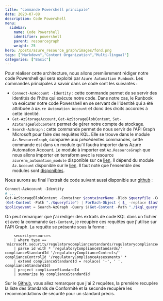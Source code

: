 ```yaml
---
title: "commande Powershell principale"
date: 2023-07-08
description: Code Powershell
menu:
  sidebar:
    name: Code Powershell
    identifier: powershell
    parent: resourcegraph
    weight: 25
hero: /posts/azure_resource_graph/images/fond.png
tags: ["Markdown","Content Organization","Multi-lingual"]
categories: ["Basic"]
---
```


Pour réaliser cette architecture, nous allons premièrement rédiger notre code Powershell qui sera exploité par `Azure Automation Runbook`. Les commandes principales à savoir dans ce code sont les suivantes :
- `Connect-AzAccount -Identity` : cette commande permet de se servir des identités de l'hôte qui exécute notre code. Dans notre cas, le Runbook va exécuter notre code Powershell en se servant de l'identité qui a été attribuée à `Azure Automation Account` et donc des droits accordés à cette identité.
- `Get-AzStorageAccount`, `Get-AzStorageBlobContent`, `Set-AzStorageBlobContent` permet de gérer notre compte de stockage.
- `Search-AzGraph` : cette commande permet de nous servir de l'API Graph Microsoft pour faire des requêtes KQL. Elle se trouve dans le module `Az.ResourceGraph`, comparée aux précédentes commandes, cette commande est dans un module qu'il faudra importer dans Azure Automation Account. Le module à importer est `Az.ResourceGraph` que nous allons importer en terraform avec la resource `azurerm_automation_module` disponible sur ce [lien](https://www.powershellgallery.com/api/v2/package/Az.ResourceGraph/0.13.0). Il dépend du module `Az.Account` disponible sur le [lien](https://www.powershellgallery.com/api/v2/package/Az.Accounts/2.12.4). Il faut noté que l'ensemble des modules sont [disponibles](https://www.powershellgallery.com/packages).

Nous aurons au final l'extrait de code suivant aussi disponible sur [github](https://github.com/aubinaso/DefenderForCloudAutomate/blob/main/get_compliance.ps1) :

```PowerShell
Connect-AzAccount -Identity
# ...
Get-AzStorageBlobContent -Container $containerName -Blob $queryfile -Context $Context -Destination "./$queryfile" -Force
(Get-Content -Path "./$queryfile") | ForEach-Object { $_ -replace $lastStandard, $newStandard } | Set-Content -Path "./$kql_query"
$policyevent = Search-AzGraph -Query $(Get-Content -Path "./$kql_query" -raw)
```

On peut remarquer que j'ai rediger des extraits de code KQL dans un fichier et avec la commande `Get-Content`, je recupère ces requêtes que j'utilise sur l'API Graph.
La requête se présente sous la forme :

```
    securityresources
    | where type == 'microsoft.security/regulatorycompliancestandards/regulatorycompliancecontrols/regulatorycomplianceassessments'
    | parse id with * 'regulatoryComplianceStandards/' complianceStandardId '/regulatoryComplianceControls/' complianceControlId '/regulatoryComplianceAssessments' *
    | extend complianceStandardId = replace( '-', ' ', complianceStandardId)
    | project complianceStandardId
    | summarize by complianceStandardId
```

Sur le [Github](https://github.com/aubinaso/DefenderForCloudAutomate/tree/main), vous allez remarquer que j'ai 2 requêtes, la première recupère la liste des Standards de Conformité et la seconde recupère les recommandations de sécurité pour un standard précis.